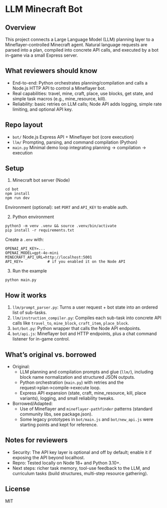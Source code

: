 LLM Minecraft Bot
=================

Overview
--------

This project connects a Large Language Model (LLM) planning layer to a Mineflayer-controlled Minecraft agent. Natural language requests are parsed into a plan, compiled into concrete API calls, and executed by a bot in-game via a small Express server.

What reviewers should know
--------------------------

- End-to-end: Python orchestrates planning/compilation and calls a Node.js HTTP API to control a Mineflayer bot.
- Real capabilities: travel, mine, craft, place, use blocks, get state, and simple task macros (e.g., mine_resource, kill).
- Reliability: basic retries on LLM calls; Node API adds logging, simple rate limiting, and optional API key.

Repo layout
-----------

- `bot/` Node.js Express API + Mineflayer bot (core execution)
- `llm/` Prompting, parsing, and command compilation (Python)
- `main.py` Minimal demo loop integrating planning → compilation → execution

Setup
-----

1) Minecraft bot server (Node)

```
cd bot
npm install
npm run dev
```

Environment (optional): set `PORT` and `API_KEY` to enable auth.

2) Python environment

```
python3 -m venv .venv && source .venv/bin/activate
pip install -r requirements.txt
```

Create a `.env` with:

```
OPENAI_API_KEY=...
OPENAI_MODEL=gpt-4o-mini
MINECRAFT_API_URL=http://localhost:5001
API_KEY=           # if you enabled it on the Node API
```

3) Run the example

```
python main.py
```

How it works
------------

1. `llm/prompt_parser.py`: Turns a user request + bot state into an ordered list of sub-tasks.
2. `llm/instruction_compiler.py`: Compiles each sub-task into concrete API calls like `travel_to`, `mine_block`, `craft_item`, `place_block`.
3. `bot/bot.py`: Python wrapper that calls the Node API endpoints.
4. `bot/api.js`: Mineflayer bot and HTTP endpoints, plus a chat command listener for in-game control.

What’s original vs. borrowed
----------------------------

- Original:
  - LLM planning and compilation prompts and glue (`llm/`), including block name normalization and structured JSON outputs.
  - Python orchestration (`main.py`) with retries and the request→plan→compile→execute loop.
  - Express API expansion (state, craft, mine_resource, kill, place variants), logging, and small reliability tweaks.
- Borrowed/Adapted:
  - Use of Mineflayer and `mineflayer-pathfinder` patterns (standard community libs, see package.json).
  - Some legacy prototypes in `bot/main.js` and `bot/new_api.js` were starting points and kept for reference.

Notes for reviewers
-------------------

- Security: The API key layer is optional and off by default; enable it if exposing the API beyond localhost.
- Repro: Tested locally on Node 18+ and Python 3.10+.
- Next steps: richer task memory, tool-use feedback to the LLM, and curriculum tasks (build structures, multi-step resource gathering).

License
-------

MIT


